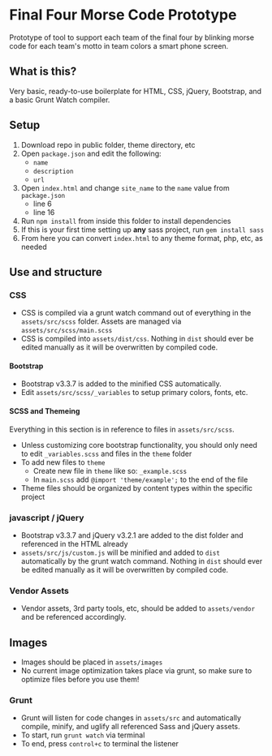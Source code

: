 # Final Four Morse Code Prototype
Prototype of tool to support each team of the final four by blinking morse code for each team's motto in team colors a smart phone screen.

## What is this?
Very basic, ready-to-use boilerplate for HTML, CSS, jQuery, Bootstrap, and a basic Grunt Watch compiler.

## Setup
1. Download repo in public folder, theme directory, etc
2. Open `package.json` and edit the following:
    - `name`
    - `description`
    - `url`
3. Open `index.html` and change `site_name` to the `name` value from `package.json`
    - line 6
    - line 16
4. Run `npm install` from inside this folder to install dependencies
5. If this is your first time setting up **any** sass project, run `gem install sass`
6. From here you can convert `index.html` to any theme format, php, etc, as needed

## Use and structure

### CSS
- CSS is compiled via a grunt watch command out of everything in the `assets/src/scss` folder. Assets are managed via `assets/src/scss/main.scss`
- CSS is compiled into `assets/dist/css`. Nothing in `dist` should ever be edited manually as it will be overwritten by compiled code.

#### Bootstrap
- Bootstrap v3.3.7 is added to the minified CSS automatically.
- Edit `assets/src/scss/_variables` to setup primary colors, fonts, etc.

#### SCSS and Themeing
Everything in this section is in reference to files in `assets/src/scss`.
- Unless customizing core bootstrap functionality, you should only need to edit `_variables.scss` and files in the `theme` folder
- To add new files to `theme`
  - Create new file in `theme` like so: `_example.scss`
  - In `main.scss` add `@import 'theme/example';` to the end of the file
- Theme files should be organized by content types within the specific project

### javascript / jQuery
- Bootstrap v3.3.7 and jQuery v3.2.1 are added to the dist folder and referenced in the HTML already
- `assets/src/js/custom.js` will be minified and added to `dist` automatically by the grunt watch command. Nothing in `dist` should ever be edited manually as it will be overwritten by compiled code.

### Vendor Assets
- Vendor assets, 3rd party tools, etc, should be added to `assets/vendor` and be referenced accordingly.

## Images
- Images should be placed in `assets/images`
- No current image optimization takes place via grunt, so make sure to optimize files before you use them!

### Grunt
- Grunt will listen for code changes in `assets/src` and automatically compile, minify, and uglify all referenced Sass and jQuery assets.
- To start, run `grunt watch` via terminal
- To end, press `control+c` to terminal the listener